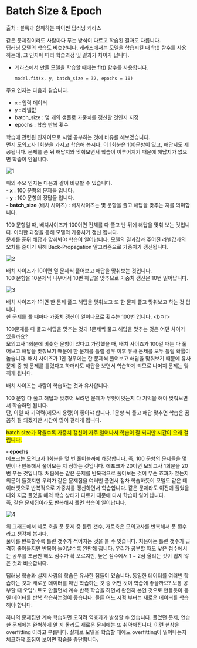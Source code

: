 # Batch Size & Epoch #

출처 : 블록과 함께하는 파이썬 딥러닝 케라스

같은 문제집이라도 사람마다 푸는 방식이 다르고 학습된 결과도 다릅니다.<br>
딥러닝 모델의 학습도 비슷합니다. 케라스에서는 모델을 학습시킬 때 fit() 함수를 사용하는데, 그 인자에 따라 학습과정 및 결과가 차이가 납니다.<br>

- 케라스에서 만들 모델을 학습할 때에는 fit() 함수를 사용합니다.<br>

	`model.fit(x, y, batch_size = 32, epochs = 10)	`<br>

주요 인자는 다음과 같습니다.<br>
- x : 입력 데이터
- y : 라벨값
- batch_size : 몇 개의 샘플로 가중치를 갱신할 것인지 지정
- epochs : 학습 반복 횟수

학습에 관련된 인자이므로 시험 공부하는 것에 비유를 해보겠습니다. <br>
먼저 모의고사 1회분을 가지고 학습해 봅시다. 이 1회분은 100문항이 있고, 해답지도 제공됩니다. 문제를 푼 뒤 해답지와 맞춰보면서 학습이 이루어지기 때문에 해답지가 없으면 학습이 안됩니다.

![1](https://i.imgur.com/YRiiTkV.png)

위의 주요 인자는 다음과 같이 비유할 수 있습니다.<br>
**- x** : 100 문항의 문제들 입니다.<br>
**- y** : 100 문항의 정답들 입니다.<br>
**- batch_size** (배치 사이즈) : 배치사이즈는 몇 문항을 풀고 해답을 맞추는 지를 의미합니다.<br>

100 문항일 때, 배치사이즈가 100이면 전체를 다 풀고 난 뒤에 해답을 맞춰 보는 것입니다. 이러한 과정을 통해 모델의 가중치가 갱신 됩니다.<br>
문제를 푼뒤 해답과 맞춰봐야 학습이 일어납니다. 모델의 결과값과 주어진 라벨값과의 오차를 줄이기 위해 Back-Propagation 알고리즘으로 가중치가 갱신됩니다.

![2](https://i.imgur.com/G7rLaaT.png)

배치 사이즈가 10이면 열 문제씩 풀어보고 해답을 맞춰보는 것입니다.<br>
100 문항을 10문제씩 나우어서 10번 해답을 맞추므로 가중치 갱신은 10번 일어납니다. <br>

![3](https://i.imgur.com/kYAaxSx.png)

배치 사이즈가 1이면 한 문제 풀고 해답을 맞춰보고 또 한 문제 풀고 맞춰보고 하는 것 입니다. <br>
한 문제를 풀 때마다 가중치 갱신이 일어나므로 횟수는 100번 입니다. <bㅇr>

100문제를 다 풀고 해답을 맞추는 것과 1문제씩 풀고 해답을 맞추는 것은 어던 차이가 있을까요?<br>
모의고사 1회분에 비슷한 문항이 있다고 가정했을 때, 배치 사이즈가 100일 때는 다 풀어보고 해답을 맞춰보기 때문에 한 문제를 틀릴 경우 이후 유사 문제를 모두 틀릴 확률이 높습니다. 배치 사이즈가 1인 경우에는 한 문제씩 풀어보고 해답을 맞춰보기 때문에 유사 문제 중 첫 문제를 틀렸다고 하더라도 해답을 보면서 학습하게 되므로 나머지 문제는 맞히게 됩니다.<br>

배치 사이즈는 사람이 학습하는 것과 유사합니다.

100 문항 다 풀고 해답과 맞추어 보려면 문제가 무엇이엇는지 다 기억을 해야 맞춰보면서 학습하면 됩니다.<br>
단, 이럴 때 기억력(메모리 용량)이 좋아햐 합니다. 1문항 씩 풀고 해답 맞추면 학습은 곰꼼히 잘 되겠지만 시간이 많이 걸리게 됩니다.

<span style="background-color: #FFFF00">batch size가 작을수록 가중치 갱신이 자주 일어나서 학습이 잘 되지만 시간이 오래 걸립니다.</span>

**- epochs** <br>
에포크는 모의고사 1회분을 몇 번 풀어볼까에 해당합니다. 즉, 100 문항의 문제들을 몇 번이나 반복해서 풀어보는 지 정하는 것입니다. 에포크가 20이면 모의고사 1회분을 20번 푸는 것입니다. 처음에는 같은 문제를 반복적으로 풀어보는 것이 무슨 효과가 있는지 의문이 들겠지만 우리가 같은 문제집을 여러번 풀면서 점차 학습하듯이 모델도 같은 데이터셋으로 반복적으로 가중치를 갱신하면서 학습합니다. 같은 문제라도 이전에 풀었을 때와 지금 풀었을 때의 학습 상태가 다르기 때문에 다시 학습이 일어 납니다.<br>
즉, 같은 문제집이라도 반복해서 풀면 학습이 일어납니다.

![4](https://i.imgur.com/bR93i2j.png)

위 그래프에서 세로 축을 푼 문제 중 틀린 갯수, 가로축은 모의고사를 반복해서 푼 횟수라고 생각해 봅시다.<br>
풀이를 반복할수록 틀린 갯수가 적어지는 것을 볼 수 잇습니다. 처음에는 틀린 갯수가 급격히 줄어들지만 반복이 늘어날수록 완만해 집니다. 우리가 공부할 때도 낮은 점수에서는 공부를 조금만 해도 점수가 확 오르지만, 높은 점수에서 1 ~ 2점 올리는 것이 쉽지 않은 것과 비슷합니다.

딥러닝 학습과 실제 사람의 학습은 유사한 점들이 있습니다. 동일한 데이터를 여러번 학습하는 것과 새로운 데이터를 매번 학습하는 것 중 어떤 것이 학습에 좋을까요? 보통 공부할 때 오답노트도 만들면서 계속 반복 학습을 하면서 완전히 본인 것으로 만들듯이 동일 데이터를 반복 학습하는것이 좋습니다. 물론 어느 시점 부터는 새로운 데이터를 학습해야 합니다.

하나의 문제집만 계속 학습하면 오히려 역효과가 발생할 수 있습니다. 풀었던 문제, 연습한 문제에는 완벽하게 알 지 몰라도 새로운 문제에는 또 취약해집니다. 이런 현상을 overfitting 이라고 부릅니다. 실제로 모델을 학습할 때에도 overfitting이 일어나는지 체크하닥 조짐이 보이면 학습을 중단합니다.

